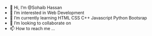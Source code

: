 - 👋 Hi, I’m @Sohaib Hassan
- 👀 I’m interested in Web Development
- 🌱 I’m currently learning HTML CSS C++ Javascript Python Bootsrap 
- 💞️ I’m looking to collaborate on 
- 📫 How to reach me ...

<!---
SCRCR7/SCRCR7 is a ✨ special ✨ repository because its `README.md` (this file) appears on your GitHub profile.
You can click the Preview link to take a look at your changes.
--->
